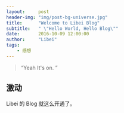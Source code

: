 ```yaml
---
layout:     post
header-img: "img/post-bg-universe.jpg"
title:      "Welcome to Libei Blog"
subtitle:   " \"Hello World, Hello Blog\""
date:       2016-10-09 12:00:00
author:     "Libei"
tags:
    - 感想
---
```


> “Yeah It's on. ”


## 激动

Libei 的 Blog 就这么开通了。

